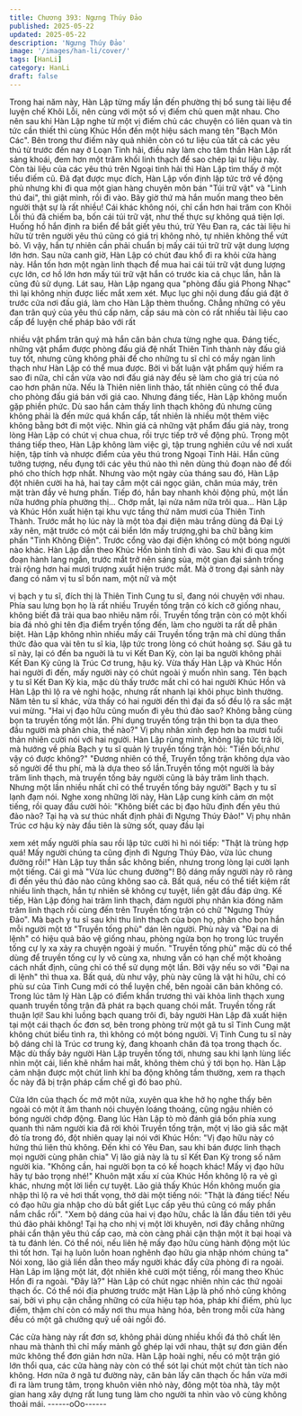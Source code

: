 ```yaml
---
title: Chương 393: Ngưng Thúy Đảo
published: 2025-05-22
updated: 2025-05-22
description: 'Ngưng Thúy Đảo'
image: '/images/han-li/cover/'
tags: [HanLi]
category: HanLi
draft: false
---
```


Trong hai năm này, Hàn Lập từng mấy lần đến phường thị bổ
sung tài liệu để luyện chế Khôi Lỗi, nên cùng với một số vị điếm
chủ quen mặt nhau. Cho nên sau khi Hàn Lập nghe từ một vị
điếm chủ các chuyện có liên quan và tin tức cần thiết thì cùng
Khúc Hồn đến một hiệu sách mang tên "Bạch Môn Các".
Bên trong thư điếm này quả nhiên còn có tư liệu của tất cả các
yêu thú từ trước đến nay ở Loạn Tinh hải, điều này làm cho tâm
thần Hàn Lập rất sảng khoái, đem hơn một trăm khối linh thạch
để sao chép lại tư liệu này. Còn tài liệu của các yêu thú trên Ngoại
tinh hải thì Hàn Lập tìm thấy ở một tiểu điếm cũ.
Đã đạt được mục đích, Hàn Lập vốn định lập tức trở về động phủ
nhưng khi đi qua một gian hàng chuyên môn bán "Túi trữ vật" và
"Linh thú đai", thì giật mình, rồi đi vào. Bây giờ thứ mà hắn muốn
mang theo bên người thật sự là rất nhiều! Cái khác không nói, chỉ
cần hơn hai trăm con Khôi Lỗi thú đã chiếm ba, bốn cái túi trữ vật,
như thế thực sự không quá tiện lợi. Huống hồ hắn định ra biển để
bắt giết yêu thú, trừ Yêu Đan ra, các tài liệu hi hữu từ trên người
yêu thú cũng có giá trị không nhỏ, tự nhiên không thể vứt bỏ. Vì
vậy, hắn tự nhiên cần phải chuẩn bị mấy cái túi trữ trữ vật dung
lượng lớn hơn.
Sau nửa canh giờ, Hàn Lập có chút đau khổ đi ra khỏi cửa hàng
này. Hắn tốn hơn một ngàn linh thạch để mua hai cái túi trữ vật
dung lượng cực lớn, cơ hồ lớn hơn mấy túi trữ vật hắn có trước
kia cả chục lần, hẳn là cũng đủ sử dụng.
Lát sau, Hàn Lập ngang qua "phòng đấu giá Phong Nhạc" thì lại
không nhịn được liếc mắt xem xét. Mục lục ghi nội dung đấu giá
đặt ở trước cửa nơi đấu giá, làm cho Hàn Lập thèm thuồng.
Chẳng những có yêu đan trân quý của yêu thú cấp năm, cấp sáu
mà còn có rất nhiều tài liệu cao cấp để luyện chế pháp bảo với rất

nhiều vật phẩm trân quý mà hắn căn bản chưa từng nghe qua.
Đáng tiếc, những vật phẩm được phòng đấu giá đệ nhất Thiên
Tinh thành này đấu giá tuy tốt, nhưng cũng không phải để cho
những tu sĩ chỉ có mầy ngàn linh thạch như Hàn Lập có thể mua
được. Bởi vì bất luận vật phẩm quý hiếm ra sao đi nữa, chỉ cần
vừa vào nơi đấu giá này đều sẽ làm cho giá trị của nó cao hơn
phân nửa. Nếu là Thiên niên linh thảo, tất nhiên cũng có thể đưa
cho phòng đấu giá bán với giá cao. Nhưng đáng tiếc, Hàn Lập
không muốn gặp phiền phức.
Dù sao hắn cảm thấy linh thạch không đủ nhưng cũng không phải
là đến mức quá khẩn cấp, tất nhiên là nhiều một thêm việc không
bằng bớt đi một việc. Nhìn giá cả những vật phẩm đấu giá này,
trong lòng Hàn Lập có chút vị chua chua, rồi trực tiếp trở về động
phủ.
Trong một tháng tiếp theo, Hàn Lập không làm việc gì, tập trung
nghiên cứu về nơi xuất hiện, tập tính và nhược điểm của yêu thú
trong Ngoại Tinh Hải. Hắn cũng tưởng tượng, nếu đụng tới các
yêu thú nào thì nên dùng thủ đoạn nào để đối phó cho thích hợp
nhất.
Nhưng vào một ngày của tháng sau đó, Hàn Lập đột nhiên cười
ha hả, hai tay cầm một cái ngọc giản, chân múa máy, trên mặt
tràn đầy vẻ hưng phấn. Tiếp đó, hắn bay nhanh khỏi động phủ,
một lần nữa hướng phía phường thị…
Chớp mắt, lại nửa năm nữa trôi qua…
Hàn Lập và Khúc Hồn xuất hiện tại khu vực tầng thứ năm mươi
của Thiên Tinh Thành. Trước mắt họ lúc này là một tòa đại điện
màu trắng dùng đá Đại Lý xây nên, mặt trước có một cái biển lớn
mấy trượng,ghi ba chữ bằng kim phấn "Tinh Không Điện".
Trước cổng vào đại điện không có một bóng người nào khác. Hàn
Lập dẫn theo Khúc Hồn bình tĩnh đi vào. Sau khi đi qua một đoạn
hành lang ngắn, trước mắt trở nên sáng sủa, một gian đại sảnh
trống trải rộng hơn hai mươi trượng xuất hiện trước mắt. Mà ở
trong đại sảnh này đang có năm vị tu sĩ bốn nam, một nữ và một

vị bạch y tu sĩ, đích thị là Thiên Tinh Cung tu sĩ, đang nói chuyện
với nhau. Phía sau lưng bọn họ là rất nhiều Truyền tống trận có
kích cỡ giống nhau, không biết đã trải qua bao nhiêu năm rồi.
Truyền tống trận còn có một khối bia đá nhỏ ghi tên địa điểm tryền
tống đến, làm cho người ta rất dễ phân biệt.
Hàn Lập không nhìn nhiều mấy cái Truyền tống trận mà chỉ dùng
thần thức đảo qua vài tên tu sĩ kia, lập tức trong lòng có chút
hoảng sợ. Sáu gã tu sĩ này, lại có đến ba nguời là tu vi Kết Đan
Kỳ, còn lại ba người không phải Kết Đan Kỳ cũng là Trúc Cơ
trung, hậu kỳ. Vừa thấy Hàn Lập và Khúc Hồn hai người đi đến,
mấy người này có chút ngoài ý muốn nhìn sang.
Tên bạch y tu sĩ Kết Đan Kỳ kia, mặc dù thấy trước mắt chỉ có hai
người Khúc Hồn và Hàn Lập thì lộ ra vẻ nghi hoặc, nhưng rất
nhanh lại khôi phục bình thường. Năm tên tu sĩ khác, vừa thấy có
hai người đến thì đại đa số đều lộ ra sắc mặt vui mừng.
"Hai vị đạo hữu cũng muốn đi yêu thú đảo sao? Không bằng cùng
bọn ta truyền tống một lần. Phí dụng truyền tống trận thì bọn ta
dựa theo đầu người mà phân chia, thế nào?" Vị phụ nhân xinh
đẹp hơn ba mươi tuổi thản nhiên cười nói với hai người. Hàn Lập
rùng mình, không lập tức trả lời, mà hướng về phía Bạch y tu sĩ
quản lý truyền tống trận hỏi:
"Tiền bối,như vậy có được không?"
"Đương nhiên có thể, Truyền tống trận không dựa vào số người
để thu phí, mà là dựa theo số lần.Truyền tống một người là bảy
trăm linh thạch, mà truyền tống bảy người cũng là bảy trăm linh
thạch. Nhưng một lần nhiều nhất chỉ có thể truyền tống bảy
người" Bạch y tu sĩ lạnh đạm nói.
Nghe xong những lời này, Hàn Lập cung kính cảm ơn một tiếng,
rồi quay đầu cười hỏi:
"Không biết các bị đạo hữu định đến yêu thú đảo nào? Tại hạ và
sư thúc nhất định phải đi Ngưng Thúy Đảo!"
Vị phụ nhân Trúc cơ hậu kỳ này đầu tiên là sửng sốt, quay đầu lại

xem xét mấy người phía sau rồi lập tức cười hì hì nói tiếp:
"Thật là trùng hợp quá! Mấy người chúng ta cũng định đi Ngưng
Thúy Đảo, vừa lúc chung đường rồi!"
Hàn Lập tuy thần sắc không biến, nhưng trong lòng lại cười lạnh
một tiếng. Cái gì mà "Vừa lúc chung đường"! Bộ dáng mấy người
này rõ ràng đi đến yêu thú đảo nào cũng không sao cả. Bất quá,
nếu có thể tiết kiệm rất nhiều linh thạch, hắn tự nhiên sẽ không cự
tuyệt, liền gật đầu đáp ứng.
Kế tiếp, Hàn Lập đóng hai trăm linh thạch, đám người phụ nhân
kia đóng năm trăm linh thạch rồi cùng đến trên Truyền tống trận
có chữ "Ngưng Thúy Đảo". Mà bạch y tu sĩ sau khi thu linh thạch
của bọn họ, phân cho bọn hắn mỗi người một tờ "Truyền tống
phù" dán lên người. Phù này và "Đại na di lệnh" có hiệu quả bảo
vệ giống nhau, phòng ngừa bọn họ trong lúc truyền tống cự ly xa
xảy ra chuyện ngoài ý muốn.
"Truyền tống phù" mặc dù có thể dùng để truyền tống cự ly vô
cùng xa, nhưng vẫn có hạn chế một khoảng cách nhất định, cũng
chỉ có thể sử dụng một lần. Bởi vậy nếu so với "Đại na di lệnh" thì
thua xa. Bất quá, dù như vậy, phù này cũng là vật hi hữu, chỉ có
phù sư của Tinh Cung mới có thể luyện chế, bên ngoài căn bản
không có. Trong lúc tâm lý Hàn Lập có điểm khẩn trương thì vài
khỏa linh thạch xung quanh truyền tống trận đã phát ra bạch
quang chói mắt.
Truyền tống rất thuận lợi!
Sau khi luồng bạch quang trôi đi, bảy người Hàn Lập đã xuất hiện
tại một cái thạch ốc đơn sơ, bên trong phòng trừ một gã tu sĩ Tinh
Cung mặt không chút biểu tình ra, thì không có một bóng người.
Vị Tinh Cung tu sĩ này bộ dáng chỉ là Trúc cơ trung kỳ, đang
khoanh chân đả tọa trong thạch ốc. Mặc dù thấy bảy người Hàn
Lập truyền tống tới, nhưng sau khi lạnh lùng liếc nhìn một cái, liền
khẽ nhắm hai mắt, không thèm chú ý tới bọn họ. Hàn Lập cảm
nhận được một chút linh khí ba động không tầm thường, xem ra
thạch ốc này đã bị trận pháp cấm chế gì đó bao phủ.

Cửa lớn của thạch ốc mở một nửa, xuyên qua khe hở họ nghe
thấy bên ngoài có một ít âm thanh nói chuyện loáng thoáng, cũng
ngãu nhiên có bóng người chớp động. Đang lúc Hàn Lập tò mò
đánh giá bốn phía xung quanh thì năm người kia đã rời khỏi
Truyền tống trận, một vị lão giả sắc mặt đỏ tía trong đó, đột nhiên
quay lại nói với Khúc Hồn:
"Vị đạo hữu này có hứng thú liên thủ không. Đến khi có Yêu Đan,
sau khi bán được linh thạch mọi người cùng phân chia" Vị lão giả
này là tu sĩ Kết Đan Kỳ trong số năm người kia.
"Không cần, hai người bọn ta có kế hoạch khác! Mấy vị đạo hữu
hãy tự bảo trọng nhé!" Khuôn mặt xấu xí của Khúc Hồn không lộ
ra vẻ gì khác, nhưng một lời liền cự tuyệt.
Lão giả thấy Khúc Hồn không muốn gia nhập thì lộ ra vẻ hơi thất
vọng, thở dài một tiếng nói:
"Thật là đáng tiếc! Nếu có đạo hữu gia nhập cho dù bắt giết Lục
cấp yêu thú cũng có mấy phần nắm chắc rồi".
"Xem bộ dáng của hai vị đạo hữu, chắc là lần đầu tiên tới yêu thú
đảo phải không! Tại hạ cho nhị vị một lời khuyên, nơi đây chẳng
những phải cẩn thận yêu thú cấp cao, mà còn càng phải cận thận
một ít bại hoại và tà tu đánh lén. Có thể nói, nếu liên hệ mấy đạo
hữu cùng hành động một lúc thì tốt hơn. Tại hạ luôn luôn hoan
nghênh đạo hữu gia nhập nhóm chúng ta" Nói xong, lão giả liền
dẫn theo mấy người khác đẩy cửa phòng đi ra ngoài.
Hàn Lâp im lặng một lát, đột nhiên khẽ cười một tiếng, rồi mang
theo Khúc Hồn đi ra ngoài.
"Đây là?" Hàn Lập có chút ngạc nhiên nhìn các thứ ngoài thạch
ốc. Có thể nói địa phương trước mặt Hàn Lập là phố nhỏ cũng
không sai, bởi vì phụ cận chẳng những có cửa hiệu tạp hóa, pháp
khí điếm, phù lục điếm, thậm chí còn có mấy nơi thu mua hàng
hóa, bên trong mỗi cửa hàng đều có một gã chưởng quỹ uể oải
ngồi đó.

Các cửa hàng này rất đơn sơ, không phải dùng nhiều khối đá thô
chất lên nhau mà thành thì chỉ mấy mảnh gỗ ghép lại với nhau,
thật sự đơn giản đến mức không thể đơn giản hơn nữa. Hàn Lập
hoài nghi, nếu có một trận gió lớn thổi qua, các cửa hàng này còn
có thể sót lại chút một chút tàn tích nào không. Hơn nữa ở ngã tư
đường này, căn bản lấy căn thạch ốc hắn vừa mới đi ra làm trung
tâm, trong khuôn viên nhỏ này, đông một tòa nhà, tây một gian
hang xây dựng rất lung tung làm cho người ta nhìn vào vô cùng
không thoải mái.
------oOo------
